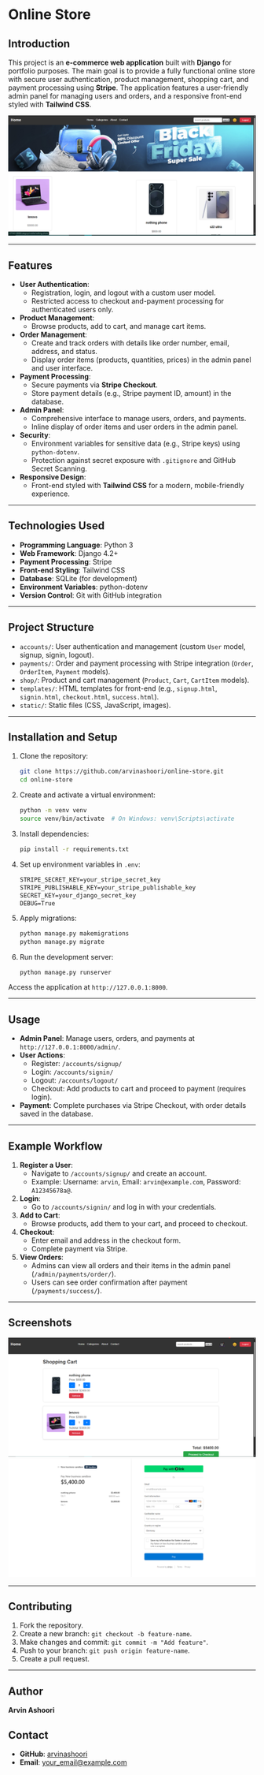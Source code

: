 # Online Store

## Introduction
This project is an **e-commerce web application** built with **Django** for portfolio purposes. The main goal is to provide a fully functional online store with secure user authentication, product management, shopping cart, and payment processing using **Stripe**. The application features a user-friendly admin panel for managing users and orders, and a responsive front-end styled with **Tailwind CSS**.

![Store Screenshot](README_files/img/store_screenshot.png)

---

## Features
- **User Authentication**:
  - Registration, login, and logout with a custom user model.
  - Restricted access to checkout and-payment processing for authenticated users only.
- **Product Management**:
  - Browse products, add to cart, and manage cart items.
- **Order Management**:
  - Create and track orders with details like order number, email, address, and status.
  - Display order items (products, quantities, prices) in the admin panel and user interface.
- **Payment Processing**:
  - Secure payments via **Stripe Checkout**.
  - Store payment details (e.g., Stripe payment ID, amount) in the database.
- **Admin Panel**:
  - Comprehensive interface to manage users, orders, and payments.
  - Inline display of order items and user orders in the admin panel.
- **Security**:
  - Environment variables for sensitive data (e.g., Stripe keys) using `python-dotenv`.
  - Protection against secret exposure with `.gitignore` and GitHub Secret Scanning.
- **Responsive Design**:
  - Front-end styled with **Tailwind CSS** for a modern, mobile-friendly experience.

---

## Technologies Used
- **Programming Language**: Python 3
- **Web Framework**: Django 4.2+
- **Payment Processing**: Stripe
- **Front-end Styling**: Tailwind CSS
- **Database**: SQLite (for development)
- **Environment Variables**: python-dotenv
- **Version Control**: Git with GitHub integration

---

## Project Structure
- `accounts/`: User authentication and management (custom `User` model, signup, signin, logout).
- `payments/`: Order and payment processing with Stripe integration (`Order`, `OrderItem`, `Payment` models).
- `shop/`: Product and cart management (`Product`, `Cart`, `CartItem` models).
- `templates/`: HTML templates for front-end (e.g., `signup.html`, `signin.html`, `checkout.html`, `success.html`).
- `static/`: Static files (CSS, JavaScript, images).

---

## Installation and Setup
1. Clone the repository:
   ```bash
   git clone https://github.com/arvinashoori/online-store.git
   cd online-store
   ```
2. Create and activate a virtual environment:
   ```bash
   python -m venv venv
   source venv/bin/activate  # On Windows: venv\Scripts\activate
   ```
3. Install dependencies:
   ```bash
   pip install -r requirements.txt
   ```
4. Set up environment variables in `.env`:
   ```plaintext
   STRIPE_SECRET_KEY=your_stripe_secret_key
   STRIPE_PUBLISHABLE_KEY=your_stripe_publishable_key
   SECRET_KEY=your_django_secret_key
   DEBUG=True
   ```
5. Apply migrations:
   ```bash
   python manage.py makemigrations
   python manage.py migrate
   ```
6. Run the development server:
   ```bash
   python manage.py runserver
   ```

Access the application at `http://127.0.0.1:8000`.

---

## Usage
- **Admin Panel**: Manage users, orders, and payments at `http://127.0.0.1:8000/admin/`.
- **User Actions**:
  - Register: `/accounts/signup/`
  - Login: `/accounts/signin/`
  - Logout: `/accounts/logout/`
  - Checkout: Add products to cart and proceed to payment (requires login).
- **Payment**: Complete purchases via Stripe Checkout, with order details saved in the database.

---

## Example Workflow
1. **Register a User**:
   - Navigate to `/accounts/signup/` and create an account.
   - Example: Username: `arvin`, Email: `arvin@example.com`, Password: `A12345678a@`.
2. **Login**:
   - Go to `/accounts/signin/` and log in with your credentials.
3. **Add to Cart**:
   - Browse products, add them to your cart, and proceed to checkout.
4. **Checkout**:
   - Enter email and address in the checkout form.
   - Complete payment via Stripe.
5. **View Orders**:
   - Admins can view all orders and their items in the admin panel (`/admin/payments/order/`).
   - Users can see order confirmation after payment (`/payments/success/`).

---

## Screenshots
![Checkout Page](README_files/img/checkout_page.png)
![Order Confirmation](README_files/img/success_page.png)

---

## Contributing
1. Fork the repository.
2. Create a new branch: `git checkout -b feature-name`.
3. Make changes and commit: `git commit -m "Add feature"`.
4. Push to your branch: `git push origin feature-name`.
5. Create a pull request.

---

## Author
**Arvin Ashoori**

## Contact
- **GitHub**: [arvinashoori](https://github.com/arvinashoori)
- **Email**: [your_email@example.com](mailto:your_email@example.com)